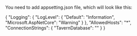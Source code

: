 You need to add appsetting.json file, which will look like this:

{
  "Logging": {
    "LogLevel": {
      "Default": "Information",
      "Microsoft.AspNetCore": "Warning"
    }
  },
  "AllowedHosts": "*",
  "ConnectionStrings": {
    "TavernDatabase": "<your connection string>"
  }
}
